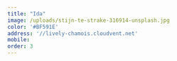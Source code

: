 ```yaml
---
title: "Ida"
image: /uploads/stijn-te-strake-316914-unsplash.jpg
color: '#BF591E'
address: '//lively-chamois.cloudvent.net'
mobile:
order: 3
---
```

